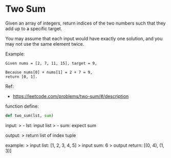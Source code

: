 # Two Sum #

Given an array of integers, return indices of the two numbers such that they add up to a specific target.

You may assume that each input would have exactly one solution, and you may not use the same element twice.

Example:
```
Given nums = [2, 7, 11, 15], target = 9,

Because nums[0] + nums[1] = 2 + 7 = 9,
return [0, 1].
```


Ref:
- https://leetcode.com/problems/two-sum/#/description



function define:
```python
def two_sum(lst, sum)
```

input:
    > - lst: input list
    > - sum: expect sum

output:
    > return list of index tuple

example:
    > input list: [1, 2, 3, 4, 5]
    > input sum: 6
    > output return: [(0, 4), (1, 3)]
